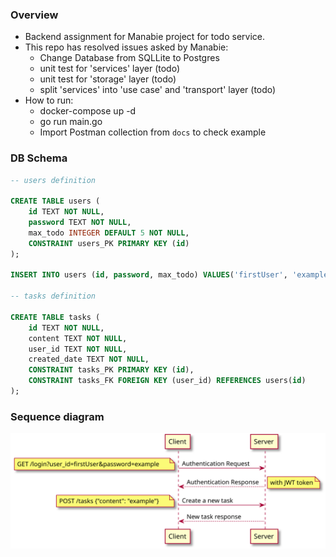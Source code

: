 ### Overview
- Backend assignment for Manabie project for todo service.
- This repo has resolved issues asked by Manabie:
	- Change Database from SQLLite to Postgres
	- unit test for 'services' layer (todo)
	- unit test for 'storage' layer (todo)
	- split 'services' into 'use case' and 'transport' layer (todo)
- How to run:
	- docker-compose up -d
	- go run main.go
	- Import Postman collection from `docs` to check example

### DB Schema
```sql
-- users definition

CREATE TABLE users (
	id TEXT NOT NULL,
	password TEXT NOT NULL,
	max_todo INTEGER DEFAULT 5 NOT NULL,
	CONSTRAINT users_PK PRIMARY KEY (id)
);

INSERT INTO users (id, password, max_todo) VALUES('firstUser', 'example', 5);

-- tasks definition

CREATE TABLE tasks (
	id TEXT NOT NULL,
	content TEXT NOT NULL,
	user_id TEXT NOT NULL,
    created_date TEXT NOT NULL,
	CONSTRAINT tasks_PK PRIMARY KEY (id),
	CONSTRAINT tasks_FK FOREIGN KEY (user_id) REFERENCES users(id)
);
```

### Sequence diagram
![auth and create tasks request](https://github.com/manabie-com/togo/blob/master/docs/sequence.svg)

